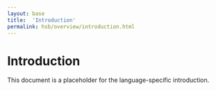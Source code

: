 ```yaml
---
layout: base
title:  'Introduction'
permalink: hsb/overview/introduction.html
---
```


# Introduction

This document is a placeholder for the language-specific introduction.
